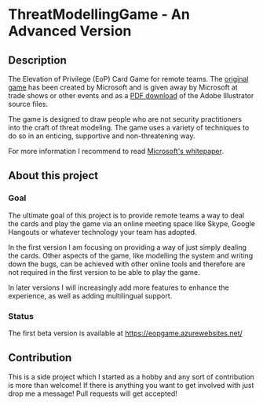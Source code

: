 # ThreatModellingGame - An Advanced Version

## Description
The Elevation of Privilege (EoP) Card Game for remote teams.
The [original game](http://www.microsoft.com/security/sdl/adopt/eop.aspx) has been created by Microsoft and is given away by Microsoft at trade shows or other events and as a [PDF download](http://www.microsoft.com/en-us/download/details.aspx?id=20303) of the Adobe Illustrator source files.

The game is designed to draw people who are not security practitioners into the craft of threat modeling. The game uses a variety of techniques to do so in an enticing, supportive and non-threatening way.

For more information I recommend to read [Microsoft's whitepaper](http://download.microsoft.com/download/F/A/E/FAE1434F-6D22-4581-9804-8B60C04354E4/EoP_Whitepaper.pdf).

## About this project

### Goal
The ultimate goal of this project is to provide remote teams a way to deal the cards and play the game via an online meeting space like Skype, Google Hangouts or whatever technology your team has adopted.

In the first version I am focusing on providing a way of just simply dealing the cards. Other aspects of the game, like modelling the system and writing down the bugs, can be achieved with other online tools and therefore are not required in the first version to be able to play the game.

In later versions I will increasingly add more features to enhance the experience, as well as adding multilingual support.

### Status
The first beta version is available at https://eopgame.azurewebsites.net/

## Contribution

This is a side project which I started as a hobby and any sort of contribution is more than welcome! If there is anything you want to get involved with just drop me a message!
Pull requests will get accepted!
